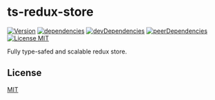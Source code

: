 # ts-redux-store

[![Version][version-image]](package.json)
[![dependencies][dependencies-image]](package.json)
[![devDependencies][dev-dependencies-image]](package.json)
[![peerDependencies][peer-dependencies-image]](package.json)
[![License MIT][license-image]](LICENSE)

Fully type-safed and scalable redux store.

## License
[MIT](LICENSE)

[dependencies-image]: https://img.shields.io/badge/dependencies-0-brightgreen.svg?longCache=true&style=flat-square "Dependencies"
[dev-dependencies-image]: https://img.shields.io/badge/devDependencies-0-brightgreen.svg?longCache=true&style=flat-square "devDependencies"
[peer-dependencies-image]: https://img.shields.io/badge/peerDependencies-0-brightgreen.svg?longCache=true&style=flat-square "peerDependencies"
[license-image]: https://img.shields.io/badge/license-MIT-blue.svg?longCache=true&style=flat-square "The MIT License"
[version-image]: https://img.shields.io/badge/version-0.1.3-blue.svg?longCache=true&style=flat-square "Version"
